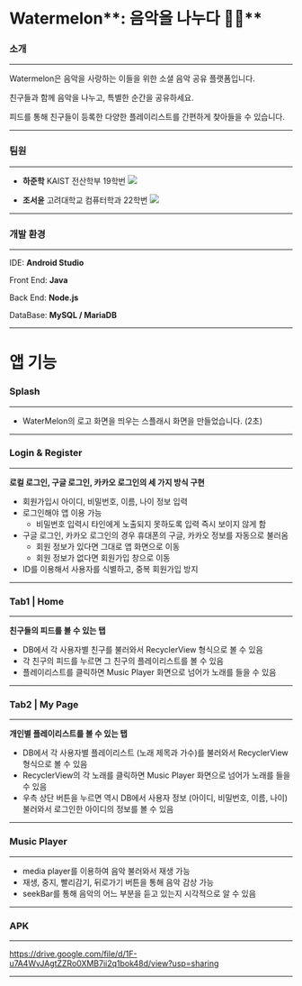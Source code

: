# Watermelon**: 음악을 나누다 🍉🎶**

### **소개**

---

Watermelon은 음악을 사랑하는 이들을 위한 소셜 음악 공유 플랫폼입니다.

친구들과 함께 음악을 나누고, 특별한 순간을 공유하세요.

피드를 통해 친구들이 등록한 다양한 플레이리스트를 간편하게 찾아들을 수 있습니다.

---

### 팀원

---

- **하준학** KAIST 전산학부 19학번  <a href="https://github.com/jannagi" target="_blank"><img src="https://img.shields.io/badge/GitHub-181717?style=flat-square&logo=github&logoColor=white"></a>
    
- **조서윤** 고려대학교 컴퓨터학과 22학번  <a href="https://github.com/seoyuncho" target="_blank"><img src="https://img.shields.io/badge/GitHub-181717?style=flat-square&logo=github&logoColor=white"></a>
    

---

### 개발 환경

---

IDE: **Android Studio**

Front End: **Java**

Back End: **Node.js**

DataBase: **MySQL / MariaDB**

---

# 앱 기능

### Splash

---

- WaterMelon의 로고 화면을 띄우는 스플래시 화면을 만들었습니다. (2초)
    

---

### Login & Register

---

**로컬 로그인, 구글 로그인, 카카오 로그인의 세 가지 방식 구현**

- 회원가입시 아이디, 비밀번호, 이름, 나이 정보 입력
- 로그인해야 앱 이용 가능
    - 비밀번호 입력시 타인에게 노출되지 못하도록 입력 즉시 보이지 않게 함
- 구글 로그인, 카카오 로그인의 경우 휴대폰의 구글, 카카오 정보를 자동으로 불러옴
    - 회원 정보가 있다면 그대로 앱 화면으로 이동
    - 회원 정보가 없다면 회원가입 창으로 이동
- ID를 이용해서 사용자를 식별하고, 중복 회원가입 방지

---

### Tab1 | Home

---

********************친구들의 피드를 볼 수 있는 탭********************

- DB에서 각 사용자별 친구를 불러와서 RecyclerView 형식으로 볼 수 있음
- 각 친구의 피드를 누르면 그 친구의 플레이리스트를 볼 수 있음
- 플레이리스트를 클릭하면 Music Player 화면으로 넘어가 노래를 들을 수 있음

---

### Tab2 | My Page

---

********************개인별 플레이리스트를 볼 수 있는 탭********************

- DB에서 각 사용자별 플레이리스트 (노래 제목과 가수)를 불러와서 RecyclerView 형식으로 볼 수 있음
- RecyclerView의 각 노래를 클릭하면 Music Player 화면으로 넘어가 노래를 들을 수 있음
- 우측 상단 버튼을 누르면 역시 DB에서 사용자 정보 (아이디, 비밀번호, 이름, 나이) 불러와서 로그인한 아이디의 정보를 볼 수 있음

---

### Music Player

---

- media player를 이용하여 음악 불러와서 재생 가능
- 재생, 중지, 빨리감기, 뒤로가기 버튼을 통해 음악 감상 가능
- seekBar를 통해 음악의 어느 부분을 듣고 있는지 시각적으로 알 수 있음

---

### APK

---

https://drive.google.com/file/d/1F-u7A4WvJAgtZZRo0XMB7ii2q1bok48d/view?usp=sharing

---
